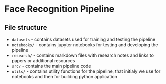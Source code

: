 
# Face Recognition Pipeline

## File structure
- `datasets` - contains datasets used for training and testing the pipeline
- `notebooks/` - contains jupyter notebooks for testing and developing the pipeline
- `research/` - contains markdown files with research notes and links to papers or additional resources
- `src/` - contains the main pipeline code
- `utils/` - contains utility functions for the pipeline, that initialy we use for notebooks and then for building python application

